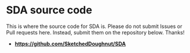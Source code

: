 # SDA source code

This is where the source code for SDA is. Please do not submit Issues or Pull requests here. Instead, submit them on the repository below. Thanks! <br>
- **https://github.com/SketchedDoughnut/SDA**
